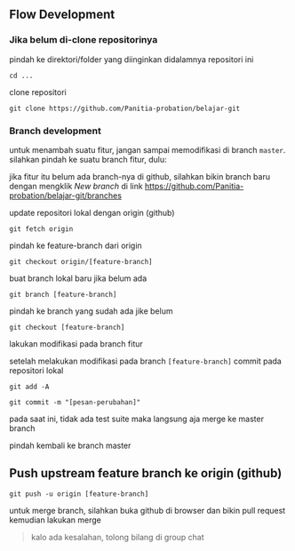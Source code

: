 ## Flow Development

### Jika belum di-clone repositorinya

pindah ke direktori/folder yang diinginkan didalamnya repositori ini 

`cd ...`

clone repositori

`git clone https://github.com/Panitia-probation/belajar-git`

### Branch development

untuk menambah suatu fitur, jangan sampai memodifikasi di branch `master`. silahkan pindah ke suatu branch fitur, dulu:

jika fitur itu belum ada branch-nya di github, silahkan bikin branch baru dengan mengklik _New branch_ di link https://github.com/Panitia-probation/belajar-git/branches

update repositori lokal dengan origin (github)

`git fetch origin`

pindah ke feature-branch dari origin

`git checkout origin/[feature-branch]`

buat branch lokal baru jika belum ada

`git branch [feature-branch]`

pindah ke branch yang sudah ada jike belum

`git checkout [feature-branch]`

lakukan modifikasi pada branch fitur

setelah melakukan modifikasi pada branch `[feature-branch]` commit pada repositori lokal

`git add -A`

`git commit -m "[pesan-perubahan]"`

pada saat ini, tidak ada test suite maka langsung aja merge ke master branch

pindah kembali ke branch master

## Push upstream feature branch ke origin (github)

`git push -u origin [feature-branch]`

untuk merge branch, silahkan buka github di browser dan bikin pull request kemudian lakukan merge

> kalo ada kesalahan, tolong bilang di group chat
